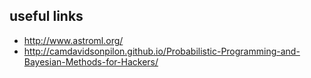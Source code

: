 useful links
---
- http://www.astroml.org/
- http://camdavidsonpilon.github.io/Probabilistic-Programming-and-Bayesian-Methods-for-Hackers/

